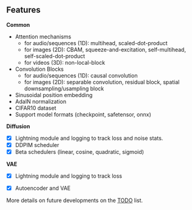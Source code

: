 ## Features

**Common**
- Attention mechanisms 
    - for audio/sequences (1D): multihead, scaled-dot-product 
    - for images (2D): CBAM, squeeze-and-excitation, self-multihead, self-scaled-dot-product
    - for videos (3D): non-local-block
- Convolution Blocks
    - for audio/sequences (1D): causal convolution
    - for images (2D): separable convolution, residual block, spatial downsampling/usampling block
- Sinusoidal position embedding
- AdaIN normalization
- CIFAR10 dataset
- Support model formats (checkpoint, safetensor, onnx)

**Diffusion**
- [x] Lightning module and logging to track loss and noise stats.
- [x] DDPIM scheduler
- [x] Beta schedulers (linear, cosine, quadratic, sigmoid)

**VAE**
- [x] Lightning module and logging to track loss
- [x] Autoencoder and VAE


More details on future developments on the [TODO](https://github.com/vincentbonnetai/wiskers/blob/main/TODO.md) list.